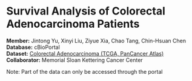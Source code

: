 # Survival Analysis of Colorectal Adenocarcinoma Patients
**Member:** Jintong Yu, Xinyi Liu, Ziyue Xia, Chao Tang, Chin-Hsuan Chen  
**Database:** cBioPortal  
**Dataset:** <a href="https://www.cbioportal.org/study/summary?id=coadread_tcga_pan_can_atlas_2018" target="Colorectal Adenocarcinoma (TCGA, PanCancer Atlas)">Colorectal Adenocarcinoma (TCGA, PanCancer Atlas)</a>  
**Collaborator:** Memorial Sloan Kettering Cancer Center  
  
Note: Part of the data can only be accessed through the portal
